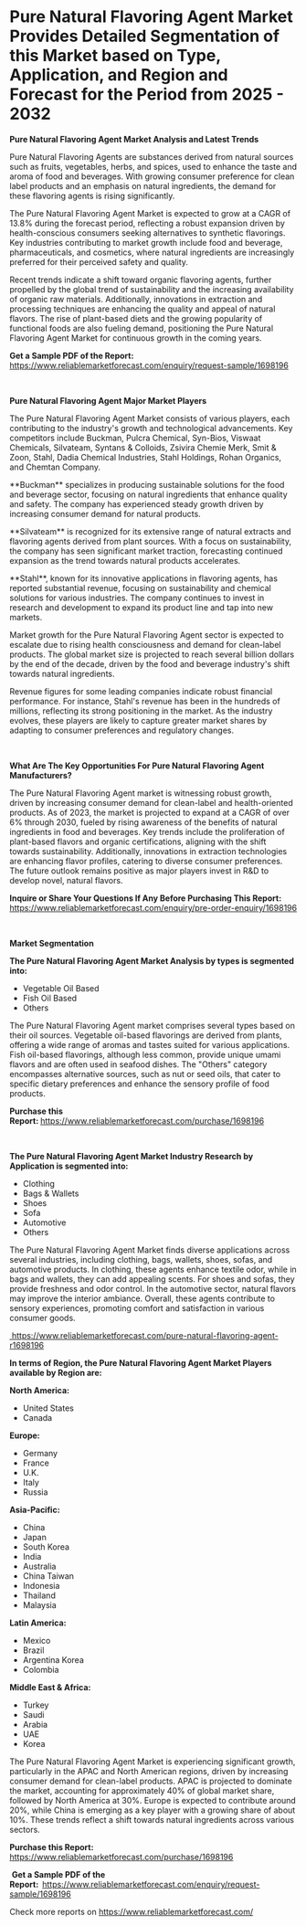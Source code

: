 <p><h1>Pure Natural Flavoring Agent Market Provides Detailed Segmentation of this Market based on Type, Application, and Region and Forecast for the Period from 2025 - 2032</h1></p><p><strong>Pure Natural Flavoring Agent Market Analysis and Latest Trends</strong></p>
<p><p>Pure Natural Flavoring Agents are substances derived from natural sources such as fruits, vegetables, herbs, and spices, used to enhance the taste and aroma of food and beverages. With growing consumer preference for clean label products and an emphasis on natural ingredients, the demand for these flavoring agents is rising significantly.</p><p>The Pure Natural Flavoring Agent Market is expected to grow at a CAGR of 13.8% during the forecast period, reflecting a robust expansion driven by health-conscious consumers seeking alternatives to synthetic flavorings. Key industries contributing to market growth include food and beverage, pharmaceuticals, and cosmetics, where natural ingredients are increasingly preferred for their perceived safety and quality.</p><p>Recent trends indicate a shift toward organic flavoring agents, further propelled by the global trend of sustainability and the increasing availability of organic raw materials. Additionally, innovations in extraction and processing techniques are enhancing the quality and appeal of natural flavors. The rise of plant-based diets and the growing popularity of functional foods are also fueling demand, positioning the Pure Natural Flavoring Agent Market for continuous growth in the coming years.</p></p>
<p><strong>Get a Sample PDF of the Report:&nbsp;</strong> <a href="https://www.reliablemarketforecast.com/enquiry/request-sample/1698196?utm_campaign=2315&utm_medium=2&utm_source=Github&utm_content=ia&utm_term=24032025&utm_id=pure-natural-flavoring-agent">https://www.reliablemarketforecast.com/enquiry/request-sample/1698196</a></p>
<p>&nbsp;</p>
<p><strong>Pure Natural Flavoring Agent Major Market Players</strong></p>
<p><p>The Pure Natural Flavoring Agent Market consists of various players, each contributing to the industry's growth and technological advancements. Key competitors include Buckman, Pulcra Chemical, Syn-Bios, Viswaat Chemicals, Silvateam, Syntans & Colloids, Zsivira Chemie Merk, Smit & Zoon, Stahl, Dadia Chemical Industries, Stahl Holdings, Rohan Organics, and Chemtan Company.</p><p>**Buckman** specializes in producing sustainable solutions for the food and beverage sector, focusing on natural ingredients that enhance quality and safety. The company has experienced steady growth driven by increasing consumer demand for natural products.</p><p>**Silvateam** is recognized for its extensive range of natural extracts and flavoring agents derived from plant sources. With a focus on sustainability, the company has seen significant market traction, forecasting continued expansion as the trend towards natural products accelerates.</p><p>**Stahl**, known for its innovative applications in flavoring agents, has reported substantial revenue, focusing on sustainability and chemical solutions for various industries. The company continues to invest in research and development to expand its product line and tap into new markets.</p><p>Market growth for the Pure Natural Flavoring Agent sector is expected to escalate due to rising health consciousness and demand for clean-label products. The global market size is projected to reach several billion dollars by the end of the decade, driven by the food and beverage industry's shift towards natural ingredients.</p><p>Revenue figures for some leading companies indicate robust financial performance. For instance, Stahl's revenue has been in the hundreds of millions, reflecting its strong positioning in the market. As the industry evolves, these players are likely to capture greater market shares by adapting to consumer preferences and regulatory changes.</p></p>
<p>&nbsp;</p>
<p><strong>What Are The Key Opportunities For Pure Natural Flavoring Agent Manufacturers?</strong></p>
<p><p>The Pure Natural Flavoring Agent market is witnessing robust growth, driven by increasing consumer demand for clean-label and health-oriented products. As of 2023, the market is projected to expand at a CAGR of over 6% through 2030, fueled by rising awareness of the benefits of natural ingredients in food and beverages. Key trends include the proliferation of plant-based flavors and organic certifications, aligning with the shift towards sustainability. Additionally, innovations in extraction technologies are enhancing flavor profiles, catering to diverse consumer preferences. The future outlook remains positive as major players invest in R&D to develop novel, natural flavors.</p></p>
<p><strong>Inquire or Share Your Questions If Any Before Purchasing This Report:</strong> <a href="https://www.reliablemarketforecast.com/enquiry/pre-order-enquiry/1698196?utm_campaign=2315&utm_medium=2&utm_source=Github&utm_content=ia&utm_term=24032025&utm_id=pure-natural-flavoring-agent">https://www.reliablemarketforecast.com/enquiry/pre-order-enquiry/1698196</a></p>
<p>&nbsp;</p>
<p><strong>Market Segmentation</strong></p>
<p><strong>The Pure Natural Flavoring Agent Market Analysis by types is segmented into:</strong></p>
<p><ul><li>Vegetable Oil Based</li><li>Fish Oil Based</li><li>Others</li></ul></p>
<p><p>The Pure Natural Flavoring Agent market comprises several types based on their oil sources. Vegetable oil-based flavorings are derived from plants, offering a wide range of aromas and tastes suited for various applications. Fish oil-based flavorings, although less common, provide unique umami flavors and are often used in seafood dishes. The "Others" category encompasses alternative sources, such as nut or seed oils, that cater to specific dietary preferences and enhance the sensory profile of food products.</p></p>
<p><strong>Purchase this Report:&nbsp;</strong><a href="https://www.reliablemarketforecast.com/purchase/1698196?utm_campaign=2315&utm_medium=2&utm_source=Github&utm_content=ia&utm_term=24032025&utm_id=pure-natural-flavoring-agent">https://www.reliablemarketforecast.com/purchase/1698196</a></p>
<p>&nbsp;</p>
<p><strong>The Pure Natural Flavoring Agent Market Industry Research by Application is segmented into:</strong></p>
<p><ul><li>Clothing</li><li>Bags & Wallets</li><li>Shoes</li><li>Sofa</li><li>Automotive</li><li>Others</li></ul></p>
<p><p>The Pure Natural Flavoring Agent Market finds diverse applications across several industries, including clothing, bags, wallets, shoes, sofas, and automotive products. In clothing, these agents enhance textile odor, while in bags and wallets, they can add appealing scents. For shoes and sofas, they provide freshness and odor control. In the automotive sector, natural flavors may improve the interior ambiance. Overall, these agents contribute to sensory experiences, promoting comfort and satisfaction in various consumer goods.</p></p>
<p><a href="https://www.reliablemarketforecast.com/pure-natural-flavoring-agent-r1698196?utm_campaign=2315&utm_medium=2&utm_source=Github&utm_content=ia&utm_term=24032025&utm_id=pure-natural-flavoring-agent">&nbsp;https://www.reliablemarketforecast.com/pure-natural-flavoring-agent-r1698196</a></p>
<p><strong>In terms of Region, the Pure Natural Flavoring Agent Market Players available by Region are:</strong></p>
<p>
    <p> <strong> North America: </strong>
        <ul>
            <li>United States</li>
            <li>Canada</li>
        </ul>
        </p> 
    <p> <strong> Europe: </strong>
        <ul>
            <li>Germany</li>
            <li>France</li>
            <li>U.K.</li>
            <li>Italy</li>
            <li>Russia</li>
        </ul>
        </p> 
    <p> <strong> Asia-Pacific: </strong>
        <ul>
            <li>China</li>
            <li>Japan</li>
            <li>South Korea</li>
            <li>India</li>
            <li>Australia</li>
            <li>China Taiwan</li>
            <li>Indonesia</li>
            <li>Thailand</li>
            <li>Malaysia</li>
        </ul>
        </p> 
    <p> <strong> Latin America: </strong>
        <ul>
            <li>Mexico</li>
            <li>Brazil</li>
            <li>Argentina Korea</li>
            <li>Colombia</li>
        </ul>
        </p> 
    <p> <strong> Middle East & Africa: </strong>
        <ul>
            <li>Turkey</li>
            <li>Saudi</li>
            <li>Arabia</li>
            <li>UAE</li>
            <li>Korea</li>
        </ul>
    </p>
    </p>
<p><p>The Pure Natural Flavoring Agent Market is experiencing significant growth, particularly in the APAC and North American regions, driven by increasing consumer demand for clean-label products. APAC is projected to dominate the market, accounting for approximately 40% of global market share, followed by North America at 30%. Europe is expected to contribute around 20%, while China is emerging as a key player with a growing share of about 10%. These trends reflect a shift towards natural ingredients across various sectors.</p></p>
<p><strong>Purchase this Report: </strong><a href="https://www.reliablemarketforecast.com/purchase/1698196?utm_campaign=2315&utm_medium=2&utm_source=Github&utm_content=ia&utm_term=24032025&utm_id=pure-natural-flavoring-agent">https://www.reliablemarketforecast.com/purchase/1698196</a></p>
<p>&nbsp;<strong>Get a Sample PDF of the Report:&nbsp;&nbsp;</strong><a href="https://www.reliablemarketforecast.com/enquiry/request-sample/1698196?utm_campaign=2315&utm_medium=2&utm_source=Github&utm_content=ia&utm_term=24032025&utm_id=pure-natural-flavoring-agent">https://www.reliablemarketforecast.com/enquiry/request-sample/1698196</a></p>
<p><strong></strong></p>
<p>Check more reports on <a href="https://www.reliablemarketforecast.com/?utm_campaign=2315&utm_medium=2&utm_source=Github&utm_content=ia&utm_term=24032025&utm_id=pure-natural-flavoring-agent">https://www.reliablemarketforecast.com/</a></p>